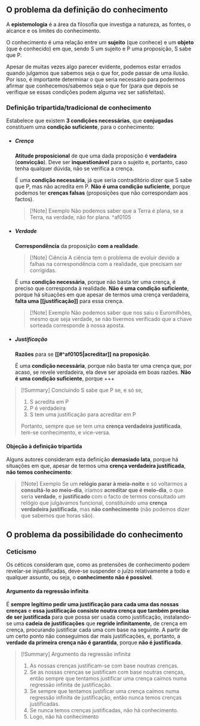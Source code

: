 ## O problema da definição do conhecimento
A **epistemologia** é a área da filosofia que investiga a natureza, as fontes, o alcance e os limites do conhecimento.

O conhecimento é uma relação entre um **sujeito** (que conhece) e um **objeto** (que é conhecido) em que, sendo S um sujeito e P uma proposição, S sabe que P.

Apesar de muitas vezes algo parecer evidente, podemos estar errados quando julgamos que sabemos seja o que for, pode passar de uma ilusão. Por isso, é importante determinar o que seria necessário para podermos afirmar que conhecemos/sabemos seja o que for (para que depois se verifique se essas condições podem alguma vez ser satisfeitas).
### Definição tripartida/tradicional de conhecimento
Estabelece que existem **3 condições necessárias**, que **conjugadas** constituem uma **condição suficiente**, para o conhecimento:
- ##### Crença
	**Atitude proposicional** de que uma dada proposição é **verdadeira** (**convicção**).
	Deve ser **inquestionável** para o sujeito e, portanto, caso tenha qualquer dúvida, não se verifica a crença.
	
	É uma **condição necessária**, já que seria contraditório dizer que S sabe que P, mas não acredita em P.
	**Não é uma condição suficiente**, porque podemos ter **crenças falsas** (proposições que não correspondam aos factos).
	>[!Note] Exemplo
	>Não podemos saber que a Terra é plana, se a Terra, na verdade, não for plana. ^af0105
- ##### Verdade
	**Correspondência** da proposição **com a realidade**.
	>[!Note] Ciência
	>A ciência tem o problema de evoluir devido a falhas na correspondência com a realidade, que precisam ser corrigidas.
	
	É uma **condição necessária**, porque não basta ter uma crença, é preciso que corresponda à realidade.
	**Não é uma condição suficiente**, porque há situações em que apesar de termos uma crença verdadeira, **falta uma [[justificação]]** para essa crença.
	>[!Note] Exemplo
	>Não podemos saber que nos saiu o Euromilhões, mesmo que seja verdade, se não tivermos verificado que a chave sorteada corresponde à nossa aposta.
- ##### Justificação
	**Razões** para se **[[#^af0105|acreditar]] na proposição**.
	
	É uma **condição necessária**, porque não basta ter uma crença que, por acaso, se revele verdadeira, ela deve ser apoiada em boas razões.
	**Não é uma condição suficiente**, porque +++

>[!Summary] Concluindo
>S sabe que P se, e só se,
>1. S acredita em P
>2. P é verdadeira
>3. S tem uma justificação para acreditar em P
>
>Portanto, sempre que se tem uma **crença verdadeira justificada**, tem-se conhecimento, e vice-versa.

#### Objeção à definição tripartida
Alguns autores consideram esta definição **demasiado lata**, porque há situações em que, apesar de termos uma **crença verdadeira justificada**, **não temos conhecimento**:
>[!Note] Exemplo
>Se um **relógio parar à meia-noite** e só voltarmos a **consultá-lo ao meio-dia**, iríamos **acreditar que é meio-dia**, o que seria **verdade**, e **justificado** com o facto de termos consultado um relógio que julgávamos funcional, constituindo uma **crença verdadeira justificada**, mas **não conhecimento** (não podemos dizer que sabemos que horas são).

## O problema da possibilidade do conhecimento
### Ceticismo
Os céticos consideram que, como as pretensões de conhecimento podem revelar-se injustificadas, deve-se suspender o juízo relativamente a todo e qualquer assunto, ou seja, o **conhecimento não é possível**.
#### Argumento da regressão infinita
É **sempre legítimo pedir uma justificação para cada uma das nossas crenças** e **essa justificação consiste noutra crença que também precisa de ser justificada** para que possa ser usada como justificação, instalando-se uma **cadeia de justificações** que **regride infinitamente**, de crença em crença, procurando justificar cada uma com base na seguinte.
A partir de um certo ponto não conseguimos dar mais justificações, e, portanto, a **verdade da primeira crença não é garantida**, porque **não é justificada**.

>[!Summary] Argumento da regressão infinita
>1. As nossas crenças justificam-se com base noutras crenças.
>2. Se as nossas crenças se justificam com base noutras crenças, então sempre que tentamos justificar uma crença caímos numa regressão infinita de justificação.
>3. Se sempre que tentamos justificar uma crença caímos numa regressão infinita de justificação, então nunca temos crenças justificadas.
>4. Se nunca temos crenças justificadas, não há conhecimento.
>5. Logo, não há conhecimento

